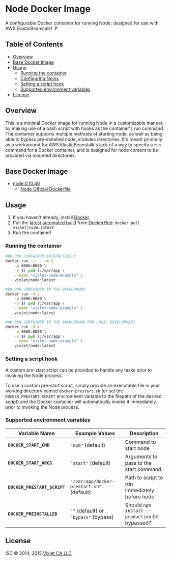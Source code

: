 # Node Docker Image

A configurable Docker container for running Node; designed for use with AWS ElasticBeanstalk! :P


## Table of Contents
- [Overview](#overview)
- [Base Docker Image](#basedockerimage)
- [Usage](#usage)
    + [Running the container](#runningthecontainer)
    + [Configuring Nginx](#configuringnginx)
    + [Setting a script hook](#settingascripthook)
    + [Supported environment variables](#supportedenvironmentvariables)
- [License](#license)


## Overview
This is a minimal Docker image for running Node in a customizable manner, by making use of a bash script with hooks as the container's run command. The container supports multiple methods of starting node, as well as being able to bypass pre-installed node_modules directories. It's meant primarily as a workaround for AWS ElasticBeanstalk's lack of a way to specify a `run` command for a Docker container, and is designed for node content to be provided via mounted directories.


## Base Docker Image
- [node:0.10.40](https://registry.hub.docker.com/u/library/node/)
    + [Node Official Dockerfile](https://github.com/joyent/docker-node/blob/master/0.10/Dockerfile)


## Usage
1. If you haven't already, install [Docker](https://www.docker.com/)
2. Pull the [latest automated build](https://registry.hub.docker.com/u/vixlet/node/) from [DockerHub](https://registry.hub.docker.com/u/): `docker pull vixlet/node:latest`
3. Run the container!

### Running the container
```sh
### RUN CONTAINER INTERACTIVELY
docker run -it --rm \
    -p 8080:8080 \
    -v $( pwd ):/var/app \
    --name "vixlet-node-example" \
    vixlet/node:latest

### RUN CONTAINER IN THE BACKGROUND
docker run -d \
    -p 8080:8080 \
    -v $( pwd ):/var/app \
    --name "vixlet-node-example" \
    vixlet/node:latest

### RUN CONTAINER IN THE BACKGROUND FOR LOCAL DEVELOPMENT
docker run -d \
    -p 8080:8080 \
    -v $( pwd ):/var/app \
    --name "vixlet-node-example" \
    vixlet/node:latest
```

### Setting a script hook
A custom pre-start script can be provided to handle any tasks prior to invoking the Node process.

To use a custom pre-start script, simply provide an executable file in your working directory named `docker-prestart.sh` (or set the `DOCKER_PRESTART_SCRIPT` environment variable to the filepath of the desired script) and the Docker container will automatically invoke it immediately prior to invoking the Node process.

### Supported environment variables
| Variable Name | Example Values | Description |
| ------------- | -------------- | ----------- |
| **`DOCKER_START_CMD`** | `"npm"` (default) | Command to start node |
| **`DOCKER_START_ARGS`** | `"start"` (default) | Arguments to pass to the start command |
| **`DOCKER_PRESTART_SCRIPT`** | `"/var/app/docker-prestart.sh"` (default) | Path to script to run immediately before node |
| **`DOCKER_PREINSTALLED`** | `""` (default) or `"bypass"` (bypass) | Should `npm install --production` be bypassed? |


## License
ISC © 2014, 2015 [Vixlet CA LLC](http://www.vixlet.com/)
